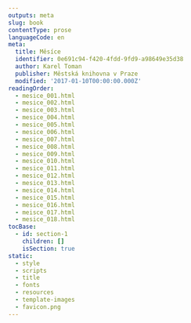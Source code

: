 ```yaml
---
outputs: meta
slug: book
contentType: prose
languageCode: en
meta:
  title: Měsíce
  identifier: 0e691c94-f420-4fdd-9fd9-a98649e35d38
  author: Karel Toman
  publisher: Městská knihovna v Praze
  modified: '2017-01-10T00:00:00.000Z'
readingOrder:
  - mesice_001.html
  - mesice_002.html
  - mesice_003.html
  - mesice_004.html
  - mesice_005.html
  - mesice_006.html
  - mesice_007.html
  - mesice_008.html
  - mesice_009.html
  - mesice_010.html
  - mesice_011.html
  - mesice_012.html
  - mesice_013.html
  - mesice_014.html
  - mesice_015.html
  - mesice_016.html
  - meisce_017.html
  - mesice_018.html
tocBase:
  - id: section-1
    children: []
    isSection: true
static:
  - style
  - scripts
  - title
  - fonts
  - resources
  - template-images
  - favicon.png
---
```

